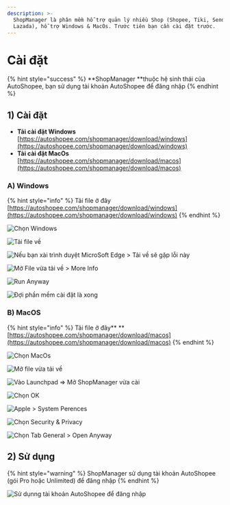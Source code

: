 ```yaml
---
description: >-
  ShopManager là phân mềm hỗ trợ quản lý nhiều Shop (Shopee, Tiki, Sendo,
  Lazada), hỗ trợ Windows & MacOs. Trước tiên bạn cần cài đặt trước.
---
```


# Cài đặt

{% hint style="success" %}
**ShopManager **thuộc hệ sinh thái của AutoShopee, bạn sử dụng tài khoản AutoShopee để đăng nhập
{% endhint %}

## 1) Cài đặt

* **Tải cài đặt Windows** [https://autoshopee.com/shopmanager/download/windows](https://autoshopee.com/shopmanager/download/windows)
* **Tải cài đặt MacOs** [https://autoshopee.com/shopmanager/download/macos](https://autoshopee.com/shopmanager/download/macos)

### A) Windows

{% hint style="info" %}
Tải file ở đây [https://autoshopee.com/shopmanager/download/windows](https://autoshopee.com/shopmanager/download/windows)
{% endhint %}

![Chọn Windows](<../.gitbook/assets/image (141).png>)

![Tải file về](<../.gitbook/assets/image (142).png>)

![Nếu bạn xài trình duyệt MicroSoft Edge > Tải về sẽ gặp lỗi này](<../.gitbook/assets/image (186).png>)



![Mở File vừa tải về > More Info](<../.gitbook/assets/image (143).png>)

![Run Anyway](<../.gitbook/assets/image (156).png>)



![Đợi phần mềm cài đặt là xong](<../.gitbook/assets/image (145).png>)

### B) MacOS

{% hint style="info" %}
Tải file ở đây** **[https://autoshopee.com/shopmanager/download/macos](https://autoshopee.com/shopmanager/download/macos)
{% endhint %}

![Chọn MacOs](<../.gitbook/assets/image (146).png>)

![Mở file vừa tải về](<../.gitbook/assets/image (147).png>)

![Vào Launchpad => Mở ShopManager vừa cài](<../.gitbook/assets/image (150).png>)

![Chọn OK](<../.gitbook/assets/image (152).png>)

![Apple > System Perences](<../.gitbook/assets/image (153).png>)

![Chọn Security & Privacy](<../.gitbook/assets/image (154).png>)

![Chọn Tab General > Open Anyway](<../.gitbook/assets/image (155).png>)

## 2) Sử dụng

{% hint style="warning" %}
ShopManager sử dụng tài khoản AutoShopee (gói Pro hoặc Unlimited) để đăng nhập
{% endhint %}

![Sử dụnng tài khoản AutoShopee để đăng nhập](<../.gitbook/assets/image (9).png>)
